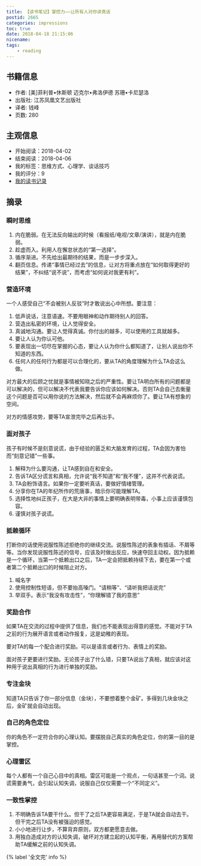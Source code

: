 ```yaml
---
title: 【读书笔记】掌控力——让所有人对你讲真话
postid: 2665
categories: impressions
toc: true
date: 2018-04-18 21:15:06
nicename:
tags:
    - reading
---
```



## 书籍信息

- 作者: [美]菲利普•休斯顿 迈克尔•弗洛伊德 苏珊•卡尼瑟洛
- 出版社: 江苏凤凰文艺出版社
- 译者: 钱峰
- 页数: 280

## 主观信息

- 开始阅读：2018-04-02
- 结束阅读：2018-04-06
- 我的标签：思维方式、心理学、谈话技巧
- 我的评分：9
- [我的读书记录](https://zengrong.net/read/#2018)

<!--more-->
## 摘录

### 瞬时思维

1. 内在脆弱。在无法反向输出的时候（看报纸/电视/文章/演讲），就是内在脆弱。
2. 趁虚而入。利用人在懈怠状态的“第一选择”。
3. 循序渐进。不先给出最期待的结果，而是一步步深入。
4. 翻页信息。传递“事情已经过去”的信息，让对方将重点放在“如何取得更好的结果”，不纠结“说不说”，而考虑“如何说对我更有利”。

### 营造环境

一个人感受自己“不会被别人反驳”时才敢说出心中所想。要注意：

1. 低声说话，注意语速。不要用眼神和动作期待别人的回答。
2. 营造出私密的环境，让人觉得安全。
3. 真诚地沟通。要让人觉得真诚。你付出的越多，可以使用的工具就越多。
4. 要让人认为你认可他。
5. 要表现出一切尽在掌握的心态，要让人认为你什么都知道了，让别人说出你不知道的东西。
6. 任何人的任何行为都是可以合理化的，要从TA的角度理解为什么TA会这么做。

对方最大的后顾之忧就是事情被知晓之后的严重性。要让TA明白所有的问题都是可以解决的，但可以解决不代表我要告诉你应该如何解决。否则TA会自己去衡量这个问题是否可以用你说的方法解决，然后就不会再麻烦你了。要让TA有想象的空间。

对方的情感攻势，要等TA宣泄完毕之后再出手。

### 面对孩子

孩子有时候不是刻意说谎，由于经验的匮乏和大脑发育的过程，TA会因为害怕而“刻意记错”一些事。

1. 解释为什么要沟通，让TA感到自在和安全。
2. 告诉TA区分谎言和真相，允许说“我不知道”和“我不懂”，这并不代表说谎。
3. TA会粉饰语言。如果你一定要听真话，要做好情绪管理。
4. 分享你在TA的年纪所作的荒唐事，暗示你可能理解TA。
5. 选择性地纠正孩子，在大是大非的事情上要明确表明带毒，小事上应该谨慎包容。
6. 谨慎对孩子说谎。

### 抵赖循环

打断你的话使用说服性陈述拒绝你的继续交流。说服性陈述的表象有插话、不屑等等。当你发现说服性陈述的信号，应该及时做出反应，快速夺回主动权。因为抵赖是一个循环，当第一个抵赖出口之后，TA一定会把抵赖持续下去，要在第一个或者第二个抵赖出口的时候阻止对方。

1. 喊名字
2. 使用控制性短语，但不要抬高嗓门。“请稍等”、“请听我把话说完”
3. 举双手。表示“我没有攻击性”，“你理解错了我的意思”

### 奖励合作

如果TA在交流的过程中提供了信息，我们也不能表现出得意的感觉。不能对于TA之前的行为展开语言或者动作报复，这是幼稚的表现。

要对TA的每一个配合进行奖励。可以是语言或者行为、表情上的奖励。

面对孩子更要进行奖励。无论孩子出了什么错，只要TA说出了真相，就应该对这种用于说出真相的行为进行单独的奖励。

### 专注金块

知道TA只告诉了你一部分信息（金块），不要想着整个金矿。多得到几块金块之后，金矿就会自动出现。

### 自己的角色定位

你的角色不一定符合你的心理认知。要摆脱自己真实的角色定位，你的第一目的是掌控。

### 心理雷区

每个人都有一个自己心目中的真相。雷区可能是一个观点，一句话甚至一个词。说谎需要勇气，会引起认知失调，说服自己仅仅需要一个“不同定义”。

### 一致性掌控

1. 不明确告诉TA要干什么。但干了之后TA更容易满足，于是TA就会自动去干。但干完之后TA没有被强迫的感觉。
2. 小小地进行让步，不算背弃原则，双方都更愿意去做。
3. 用独白造成对方的认知失调，破坏对方建立起的认知平衡，再用替代的方案帮助TA缓解之前的认知失调。

{% label '全文完' info %}
